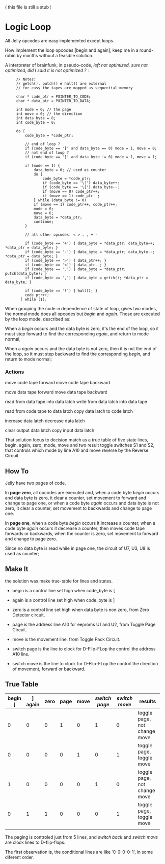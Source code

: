 
( this file is still a stub ) 

# Logic Loop

All Jelly opcodes are easy implemented except loops. 

How implement the loop opcodes \[begin and again\], keep me in a round-robin by months without a feasible solution.

A interpreter of brainfunk, in pseudo-code, _left not optimized, sure not optimized, did I said it is not optimized ?_ :

         // Notes:
         // getch(), putch() e halt() are external
         // for easy the tapes are mapped as sequential memory
         
         char * code_ptr = POINTER_TO_CODE;
         char * data_ptr = POINTER_TO_DATA;
         
         int mode = 0; // the page
         int move = 0; // the direction
         int data_byte = 0;
         int code_byte = 0;
         
         do {
             code_byte = *code_ptr;
             
             // end of loop ?
             if (code_byte == '[' and data_byte == 0) mode = 1, move = 0;
             // not end of loop ?
             if (code_byte == ']' and data_byte != 0) mode = 1, move = 1;
            
             if (mode == 1) { 
                 data_byte = 0; // used as counter
                 do {
                     code_byte = *code_ptr;
                     if (code_byte == '\[') data_byte++;
                     if (code_byte == '\]') data_byte--;
                     if (move == 0) code_ptr++;
                     if (move == 1) code_ptr--;
                 } while (data_byte != 0)
                 if (move == 1) code_ptr++, code_ptr++;
                 mode = 0;
                 move = 0;
                 data_byte = *data_ptr;
                 continue;
             }
             
             // all other opcodes: < > . , + -
             
             if (code_byte == '+') { data_byte = *data_ptr; data_byte++; *data_ptr = data_byte; }
             if (code_byte == '-') { data_byte = *data_ptr; data_byte--; *data_ptr = data_byte; }
             if (code_byte == '>') { data_ptr++; }
             if (code_byte == '<') { data_ptr--; }
             if (code_byte == '.') { data_byte = *data_ptr; putch(data_byte); }
             if (code_byte == ',') { data_byte = getch(); *data_ptr = data_byte; }

             if (code_byte == '!') { halt(); }
             code_ptr++;
           } while (1);

                    
When grouping the code in dependence of state of loop, gives two modes, the normal mode does all opcodes but _begin_ and _again_. Those are executed by the loop mode, described as: 

When a _begin_ occurs and the data byte is zero, it's the end of the loop, so it must step forward to find the corresponding _again_, and return to mode normal;

When a _again_ occurs and the data byte is not zero, then it is not the end of the loop, so it must step backward to find the corresponding _begin_, and return to mode normal;

### Actions 

move code tape forward
move code tape backward

move data tape forward
move data tape backward

read from data tape into data latch
write from data latch into data tape

read from code tape to data latch
copy data latch to code latch

increase data latch
decrease data latch

clear output data latch
copy  input data latch

That solution focus to decision match as a true table of five state lines, begin, again, zero, mode, move and two result toggle switches S1 and S2, that controls which mode by line A10 and move reverse by the Reverse Circuit.

## How To

Jelly have two pages of code, 

In **page zero**, all opcodes are executed and, when a code byte _begin_ occurs and data byte is zero, it clear a counter, set movement to forward and change to page one, or when a code byte _again_ occurs and data byte is not zero, it clear a counter, set movement to backwards and change to page one.

In **page one**, when a code byte _begin_ occurs it increase a counter, when a code byte _again_ occurs it decrease a counter,  then moves code tape forwards or backwards, when the counter is zero, set movement to forward and change to page zero.

Since no data byte is read while in page one, the circuit of U7, U3, U8 is used as counter;

## Make It

the solution was make true-table for lines and states.

- begin is a control line set high when code_byte is [

- again is a control line set high when code_byte is ]

- zero is a control line set high when data byte is non zero, from Zero Detector circuit. 

- page is the address line A10 for eeproms U1 and U2, from Toggle Page Circuit.

- move is the movement line, from Toggle Pack Circuit.

- switch page is the line to clock for D-Flip-FLop the control the address A10 line.

- switch move is the line to clock for D-Flip-FLop the control the direction of movement, forward or backward.

## True Table

   | begin \[ | \] again | zero | page | move | _switch page_ | _switch move_ | results |
   | --- | --- | --- | --- | --- | --- | --- | --- |
   | 0 | 0 | 0 | 1 | 0 | 1 | 0 | toggle page, not change move |
   | 0 | 0 | 0 | 0 | 1 | 0 | 1 | toggle page, toggle move |
   | 1  | 0 | 0 | 0 | 0 | 1 | 0 | toggle page, not change move  |
   | 0 | 1 | 1 | 0 | 0 | 0 | 1 | toggle page, toggle move  |
   |  |  |  |  |  |  |  |
   
The paging is controled just from 5 lines, and _switch back_ and _switch move_ are clock lines to D-flip-flops.

The first observation is, the conditional lines are like '0-0-0-0-1', in some diferent order. 


